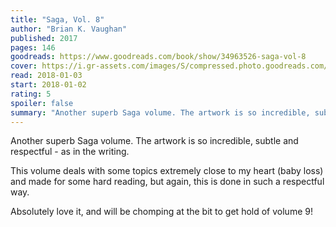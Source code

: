 ```yaml
---
title: "Saga, Vol. 8"
author: "Brian K. Vaughan"
published: 2017
pages: 146
goodreads: https://www.goodreads.com/book/show/34963526-saga-vol-8
cover: https://i.gr-assets.com/images/S/compressed.photo.goodreads.com/books/1506421450l/34963526._SX98_.jpg
read: 2018-01-03
start: 2018-01-02
rating: 5
spoiler: false
summary: "Another superb Saga volume. The artwork is so incredible, subtle and respectful - as in the writing."
---
```


Another superb Saga volume. The artwork is so incredible, subtle and respectful - as in the writing.  
  
This volume deals with some topics extremely close to my heart (baby loss) and made for some hard reading, but again, this is done in such a respectful way.  
  
Absolutely love it, and will be chomping at the bit to get hold of volume 9!